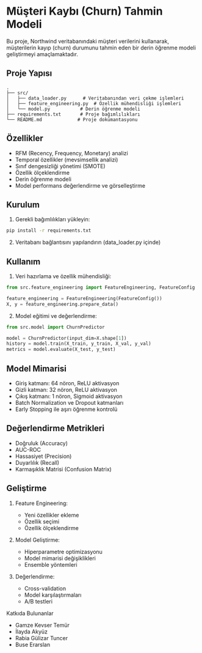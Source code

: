 # Müşteri Kaybı (Churn) Tahmin Modeli

Bu proje, Northwind veritabanındaki müşteri verilerini kullanarak, müşterilerin kayıp (churn) durumunu tahmin eden bir derin öğrenme modeli geliştirmeyi amaçlamaktadır.

## Proje Yapısı

```
.
├── src/
│   ├── data_loader.py      # Veritabanından veri çekme işlemleri
│   ├── feature_engineering.py  # Özellik mühendisliği işlemleri
│   └── model.py           # Derin öğrenme modeli
├── requirements.txt       # Proje bağımlılıkları
└── README.md             # Proje dokümantasyonu
```

## Özellikler

- RFM (Recency, Frequency, Monetary) analizi
- Temporal özellikler (mevsimsellik analizi)
- Sınıf dengesizliği yönetimi (SMOTE)
- Özellik ölçeklendirme
- Derin öğrenme modeli
- Model performans değerlendirme ve görselleştirme

## Kurulum

1. Gerekli bağımlılıkları yükleyin:

```bash
pip install -r requirements.txt
```

2. Veritabanı bağlantısını yapılandırın (data_loader.py içinde)

## Kullanım

1. Veri hazırlama ve özellik mühendisliği:

```python
from src.feature_engineering import FeatureEngineering, FeatureConfig

feature_engineering = FeatureEngineering(FeatureConfig())
X, y = feature_engineering.prepare_data()
```

2. Model eğitimi ve değerlendirme:

```python
from src.model import ChurnPredictor

model = ChurnPredictor(input_dim=X.shape[1])
history = model.train(X_train, y_train, X_val, y_val)
metrics = model.evaluate(X_test, y_test)
```

## Model Mimarisi

- Giriş katmanı: 64 nöron, ReLU aktivasyon
- Gizli katman: 32 nöron, ReLU aktivasyon
- Çıkış katmanı: 1 nöron, Sigmoid aktivasyon
- Batch Normalization ve Dropout katmanları
- Early Stopping ile aşırı öğrenme kontrolü

## Değerlendirme Metrikleri

- Doğruluk (Accuracy)
- AUC-ROC
- Hassasiyet (Precision)
- Duyarlılık (Recall)
- Karmaşıklık Matrisi (Confusion Matrix)

## Geliştirme

1. Feature Engineering:

   - Yeni özellikler ekleme
   - Özellik seçimi
   - Özellik ölçeklendirme

2. Model Geliştirme:

   - Hiperparametre optimizasyonu
   - Model mimarisi değişiklikleri
   - Ensemble yöntemleri

3. Değerlendirme:
   - Cross-validation
   - Model karşılaştırmaları
   - A/B testleri

Katkıda Bulunanlar

- Gamze Kevser Temür
- İlayda Akyüz
- Rabia Gülizar Tuncer
- Buse Erarslan
